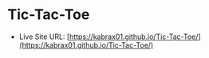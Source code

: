 # Tic-Tac-Toe

- Live Site URL: [https://kabrax01.github.io/Tic-Tac-Toe/](https://kabrax01.github.io/Tic-Tac-Toe/)

